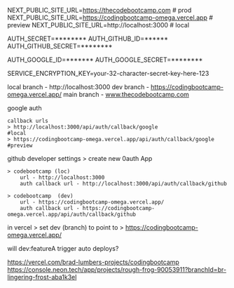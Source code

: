 
NEXT_PUBLIC_SITE_URL=https://thecodebootcamp.com              # prod
NEXT_PUBLIC_SITE_URL=https://codingbootcamp-omega.vercel.app  # preview
NEXT_PUBLIC_SITE_URL=http://localhost:3000                    # local


AUTH_SECRET=********
AUTH_GITHUB_ID=******
AUTH_GITHUB_SECRET=********

AUTH_GOOGLE_ID=*******
AUTH_GOOGLE_SECRET=********


SERVICE_ENCRYPTION_KEY=your-32-character-secret-key-here-123


local branch    - http://localhost:3000
dev   branch    - https://codingbootcamp-omega.vercel.app/
main  branch    - www.thecodebootcamp.com


google auth

    callback urls
    > http://localhost:3000/api/auth/callback/google                     #local
    > https://codingbootcamp-omega.vercel.app/api/auth/callback/google   #preview


github developer settings > create new 0auth App 

    > codebootcamp (loc)
        url - http://localhost:3000
        auth callback url - http://localhost:3000/api/auth/callback/github

    > codebootcamp  (dev)
        url - https://codingbootcamp-omega.vercel.app/
        auth callback url - https://codingbootcamp-omega.vercel.app/api/auth/callback/github


in vercel > set dev (branch) to point to > https://codingbootcamp-omega.vercel.app/

will dev:featureA trigger auto deploys?

https://vercel.com/brad-lumbers-projects/codingbootcamp
https://console.neon.tech/app/projects/rough-frog-90053911?branchId=br-lingering-frost-aba1k3el
